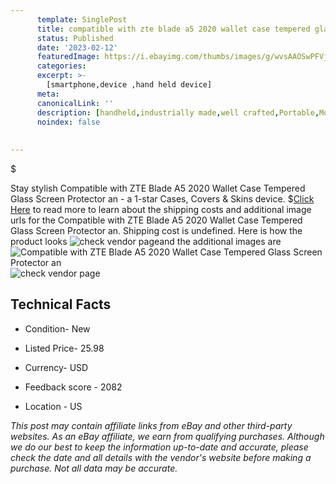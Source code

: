 ```yaml
---
      template: SinglePost
      title: compatible with zte blade a5 2020 wallet case tempered glass screen protector an
      status: Published
      date: '2023-02-12'
      featuredImage: https://i.ebayimg.com/thumbs/images/g/wvsAAOSwPFVj5~wD/s-l225.jpg
      categories: 
      excerpt: >-
        [smartphone,device ,hand held device]
      meta:
      canonicalLink: ''
      description: [handheld,industrially made,well crafted,Portable,Mobile,Compact,Convenient,Lightweight,Maneuverable,Man-portable,Miniature,Carriable,Hand-held,Light,Holdable,Transportable,Mobile device,Pocket-sized,On-the-go,Wireless,Cordless,Compact size,Convenient size, smartphone,device ,hand held device]
      noindex: false
      
        
---
```

$

Stay stylish Compatible with ZTE Blade A5 2020 Wallet Case Tempered Glass Screen Protector an - a 1-star Cases, Covers & Skins device.
$[Click Here](https://www.ebay.com/itm/334743132793?hash=item4df03eda79%3Ag%3AwvsAAOSwPFVj5%7EwD&mkevt=1&mkcid=1&mkrid=711-53200-19255-0&campid=%253CePNCampaignId%253E&customid=%253CreferenceId%253E&toolid=10049) to read more to learn about the shipping costs and additional image urls for the Compatible with ZTE Blade A5 2020 Wallet Case Tempered Glass Screen Protector an. Shipping cost is undefined. Here is how the product looks ![check vendor page](https://i.ebayimg.com/thumbs/images/g/wvsAAOSwPFVj5~wD/s-l225.jpg)and the additional images are![Compatible with ZTE Blade A5 2020 Wallet Case Tempered Glass Screen Protector an](https://i.ebayimg.com/images/g/wvsAAOSwPFVj5~wD/s-l1600.jpg)![check vendor page](https://origin-galleryplus.ebayimg.com/ws/web/334743132793_2_0_1/225x225.jpg,https://origin-galleryplus.ebayimg.com/ws/web/334743132793_3_0_1/225x225.jpg,https://origin-galleryplus.ebayimg.com/ws/web/334743132793_4_0_1/225x225.jpg,https://origin-galleryplus.ebayimg.com/ws/web/334743132793_5_0_1/225x225.jpg)



 ## Technical Facts 



     
      

 - Condition- New 


      

 - Listed Price- 25.98 


      

 - Currency- USD 


      

 - Feedback score - 2082 


      

 - Location - US 


      
      

 *_This post may contain affiliate links from eBay and other third-party websites. As an eBay affiliate, we earn from qualifying purchases. Although we do our best to keep the information up-to-date and accurate, please check the date and all details with the vendor's website before making a purchase. Not all data may be accurate._*






